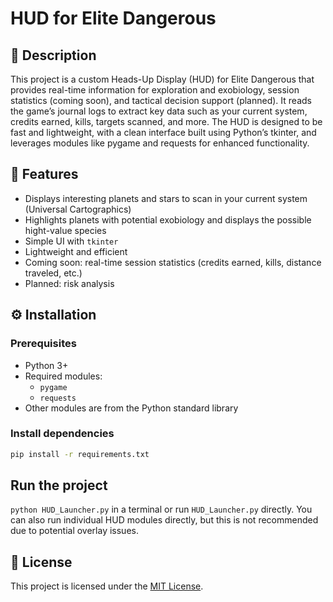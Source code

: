# HUD for Elite Dangerous

## 🧾 Description

This project is a custom Heads-Up Display (HUD) for Elite Dangerous that provides real-time information for exploration and exobiology, session statistics (coming soon), and tactical decision support (planned). It reads the game’s journal logs to extract key data such as your current system, credits earned, kills, targets scanned, and more. The HUD is designed to be fast and lightweight, with a clean interface built using Python’s tkinter, and leverages modules like pygame and requests for enhanced functionality.

## 🚀 Features
- Displays interesting planets and stars to scan in your current system (Universal Cartographics)
- Highlights planets with potential exobiology and displays the possible hight-value species
- Simple UI with `tkinter`
- Lightweight and efficient
- Coming soon: real-time session statistics (credits earned, kills, distance traveled, etc.)
- Planned: risk analysis

## ⚙️ Installation

### Prerequisites

- Python 3+
- Required modules:
  - `pygame`
  - `requests`
- Other modules are from the Python standard library

### Install dependencies

```bash
pip install -r requirements.txt
```

## Run the project

`python HUD_Launcher.py` in a terminal or run `HUD_Launcher.py` directly.
You can also run individual HUD modules directly, but this is not recommended due to potential overlay issues.

## 📄 License

This project is licensed under the [MIT License](./LICENSE).

